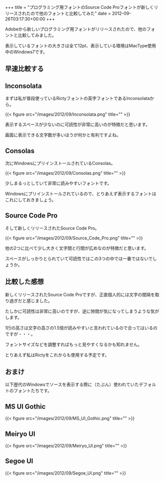 +++
title = "プログラミング用フォントのSource Code Proフォントが新しくリリースされたので他のフォントと比較してみた"
date = 2012-09-26T03:17:30+00:00
+++

Adobeから新しいプログラミング用フォントがリリースされたので、他のフォントと比較してみました。 

表示しているフォントの大きさは全て12pt、表示している環境はMacType使用中のWindows7です。 

## 早速比較する

## Inconsolata

まずは私が普段使っているRictyフォントの英字フォントであるInconsolataから。 

{{< figure src="/images/2012/09/Inconsolata.png" title="" >}}

表示するスペースが少ないのに可読性が非常に高いのが特徴だと思います。 

画面に表示できる文字数が多いほうが何かと有利ですよね。 

## Consolas

次にWindowsにプリインストールされているConsolas。 

{{< figure src="/images/2012/09/Consolas.png" title="" >}}

少しまるっとしていて非常に読みやすいフォントです。 

Windowsにプリインストールされているので、とりあえず表示するフォントはこれにしておきましょう。 

## Source Code Pro

そして新しくリリースされたSource Code Pro。 

{{< figure src="/images/2012/09/Source_Code_Pro.png" title="" >}}

他の2つに比べて少し大きく文字間と行間が広めなのが特徴だと思います。 

スペースがしっかりとられていて可読性ではこの3つの中では一番ではないでしょうか。 

## 比較した感想

新しくリリースされたSource Code Proですが、正直個人的には文字の間隔を取り過ぎだと感じました。 

たしかに可読性は非常に高いのですが、逆に隙間が気になってしまうような気がします。 

1行の高さは文字の高さの1.5倍が読みやすいと言われているので合ってはいるのですが・・・。 

フォントサイズなどを調整すればもっと見やすくなるかも知れません。 

とりあえず私はRictyをこれからも使用する予定です。 

## おまけ

以下歴代のWindowsでソースを表示する際に（たぶん）使われていたデフォルトのフォントたちです。 

## MS UI Gothic

{{< figure src="/images/2012/09/MS_UI_Gothic.png" title="" >}}

## Meiryo UI

{{< figure src="/images/2012/09/Meiryo_UI.png" title="" >}}

## Segoe UI

{{< figure src="/images/2012/09/Segoe_UI.png" title="" >}}
